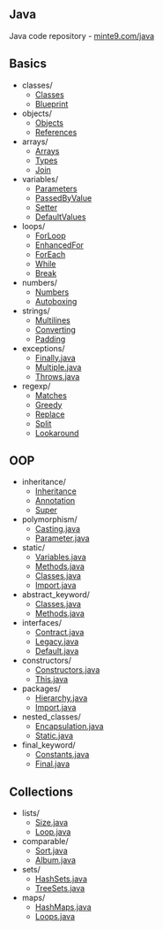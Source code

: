 ## Java 

Java code repository - [minte9.com/java](https://www.minte9.com/java)

## Basics
  * classes/
    * [Classes](https://github.com/minte9/java-pages/tree/main/src/main/java/com/minte9/basics/classes/Classes.java)
    * [Blueprint](https://github.com/minte9/java-pages/tree/main/src/main/java/com/minte9/basics/classes/Blueprint.java)
  * objects/
    * [Objects](https://github.com/minte9/java-pages/tree/main/src/main/java/com/minte9/basics/objects/Objects.java)
    * [References](https://github.com/minte9/java-pages/tree/main/src/main/java/com/minte9/basics/objects/References.java)
  * arrays/
    * [Arrays](https://github.com/minte9/java-pages/tree/main/src/main/java/com/minte9/basics/arrays/Arrays.java)
    * [Types](https://github.com/minte9/java-pages/tree/main/src/main/java/com/minte9/basics/arrays/Types.java)
    * [Join](https://github.com/minte9/java-pages/tree/main/src/main/java/com/minte9/basics/arrays/Join.java)
  * variables/
    * [Parameters](https://github.com/minte9/java-pages/tree/main/src/main/java/com/minte9/basics/variables/Parameters.java)
    * [PassedByValue](https://github.com/minte9/java-pages/tree/main/src/main/java/com/minte9/basics/variables/PassedByValue.java)
    * [Setter](https://github.com/minte9/java-pages/tree/main/src/main/java/com/minte9/basics/variables/Setter.java)
    * [DefaultValues](https://github.com/minte9/java-pages/tree/main/src/main/java/com/minte9/basics/variables/DefaultValues.java)
  * loops/
    * [ForLoop](https://github.com/minte9/java-pages/tree/main/src/main/java/com/minte9/basics/loops/ForLoop.java)
    * [EnhancedFor](https://github.com/minte9/java-pages/tree/main/src/main/java/com/minte9/basics/loops/EnhancedFor.java)
    * [ForEach](https://github.com/minte9/java-pages/tree/main/src/main/java/com/minte9/basics/loops/ForEach.java)
    * [While](https://github.com/minte9/java-pages/tree/main/src/main/java/com/minte9/basics/loops/While.java)
    * [Break](https://github.com/minte9/java-pages/tree/main/src/main/java/com/minte9/basics/loops/Break.java)
  * numbers/
    * [Numbers](https://github.com/minte9/java-pages/tree/main/src/main/java/com/minte9/basics/numbers/Numbers.java)
    * [Autoboxing](https://github.com/minte9/java-pages/tree/main/src/main/java/com/minte9/basics/numbers/Autoboxing.java) 
  * strings/
    * [Multilines](https://github.com/minte9/java-pages/tree/main/src/main/java/com/minte9/basics/strings/Multilines.java)
    * [Converting](https://github.com/minte9/java-pages/tree/main/src/main/java/com/minte9/basics/strings/Converting.java)
    * [Padding](https://github.com/minte9/java-pages/tree/main/src/main/java/com/minte9/basics/strings/Padding.java)
  * exceptions/
    * [Finally.java](https://github.com/minte9/java-pages/tree/main/src/main/java/com/minte9/basics/exceptions/Finally.java)
    * [Multiple.java](https://github.com/minte9/java-pages/tree/main/src/main/java/com/minte9/basics/exceptions/Multiple.java)
    * [Throws.java](https://github.com/minte9/java-pages/tree/main/src/main/java/com/minte9/basics/exceptions/Throws.java)
  * regexp/
    * [Matches](https://github.com/minte9/java-pages/tree/main/src/main/java/com/minte9/basics/regexp/Matches.java)
    * [Greedy](https://github.com/minte9/java-pages/tree/main/src/main/java/com/minte9/basics/regexp/Greedy.java)
    * [Replace](https://github.com/minte9/java-pages/tree/main/src/main/java/com/minte9/basics/regexp/Replace.java)
    * [Split](https://github.com/minte9/java-pages/tree/main/src/main/java/com/minte9/basics/regexp/Split.java)
    * [Lookaround](https://github.com/minte9/java-pages/tree/main/src/main/java/com/minte9/basics/regexp/Lookaround.java)

## OOP
  * inheritance/
    * [Inheritance](https://github.com/minte9/java-pages/tree/main/src/main/java/com/minte9/oop/inheritance/Inheritance.java)
    * [Annotation](https://github.com/minte9/java-pages/tree/main/src/main/java/com/minte9/oop/inheritance/Annotation.java)
    * [Super](https://github.com/minte9/java-pages/tree/main/src/main/java/com/minte9/oop/inheritance/Super.java)
  * polymorphism/
    * [Casting.java](https://github.com/minte9/java-pages/tree/main/src/main/java/com/minte9/oop//polymorphism/Casting.java)
    * [Parameter.java](https://github.com/minte9/java-pages/tree/main/src/main/java/com/minte9/oop/polymorphism/Parameter.java)
  * static/
    * [Variables.java](https://github.com/minte9/java-pages/tree/main/src/main/java/com/minte9/oop/static_keyword/Variables.java)
    * [Methods.java](https://github.com/minte9/java-pages/tree/main/src/main/java/com/minte9/oop/static_keyword/Methods.java)
    * [Classes.java](https://github.com/minte9/java-pages/tree/main/src/main/java/com/minte9/oop/static_keyword/Classes.java)
    * [Import.java](https://github.com/minte9/java-pages/tree/main/src/main/java/com/minte9/oop/static_keyword/Import.java)
  * abstract_keyword/
    * [Classes.java](https://github.com/minte9/java-pages/tree/main/src/main/java/com/minte9/oop/abstract_keyword/Classes.java)
    * [Methods.java](https://github.com/minte9/java-pages/tree/main/src/main/java/com/minte9/oop/abstract_keyword/Methods.java)
  * interfaces/
    * [Contract.java](https://github.com/minte9/java-pages/tree/main/src/main/java/com/minte9/oop/interfaces/Contract.java)
    * [Legacy.java](https://github.com/minte9/java-pages/tree/main/src/main/java/com/minte9/oop/interfaces/Legacy.java)
    * [Default.java](https://github.com/minte9/java-pages/tree/main/src/main/java/com/minte9/oop/interfaces/Default.java)
  * constructors/
    * [Constructors.java](https://github.com/minte9/java-pages/tree/main/src/main/java/com/minte9/oop/constructors/Constructors.java)
    * [This.java](https://github.com/minte9/java-pages/tree/main/src/main/java/com/minte9/oop/constructors/This.java)
  * packages/
    * [Hierarchy.java](https://github.com/minte9/java-pages/tree/main/src/main/java/com/minte9/oop/packages/Hierarchy.java)
    * [Import.java](https://github.com/minte9/java-pages/tree/main/src/main/java/com/minte9/oop/packages/Import.java)
  * nested_classes/
    * [Encapsulation.java](https://github.com/minte9/java-pages/tree/main/src/main/java/com/minte9/oop/nested_classes/Encapsulation.java)
    * [Static.java](https://github.com/minte9/java-pages/tree/main/src/main/java/com/minte9/oop/nested_classes/Static.java)
  * final_keyword/
    * [Constants.java](https://github.com/minte9/java-pages/tree/main/src/main/java/com/minte9/oop/final_keyword/Constants.java)
    * [Final.java](https://github.com/minte9/java-pages/tree/main/src/main/java/com/minte9/oop/final_keyword/Final.java)

## Collections
  * lists/
    * [Size.java](/java/com/minte9/collections/lists/Size.java)
    * [Loop.java](/minte9/java-pages/tree/main/src/main/java/com/minte9/collections/lists/Loop.java)
  * comparable/
    * [Sort.java](/minte9/java-pages/tree/main/src/main/java/com/minte9/collections/comparable/Sort.java)
    * [Album.java](/minte9/java-pages/tree/main/src/main/java/com/minte9/collections/comparable/Album.java)
  * sets/
    * [HashSets.java](/minte9/java-pages/tree/main/src/main/java/com/minte9/collections/sets/HashSets.java)
    * [TreeSets.java](/minte9/java-pages/tree/main/src/main/java/com/minte9/collections/sets/TreeSets.java)
  * maps/
    * [HashMaps.java](/minte9/java-pages/tree/main/src/main/java/com/minte9/collections/maps/HashMaps.java)
    * [Loops.java](/minte9/java-pages/tree/main/src/main/java/com/minte9/collections/maps/Loops.java)


